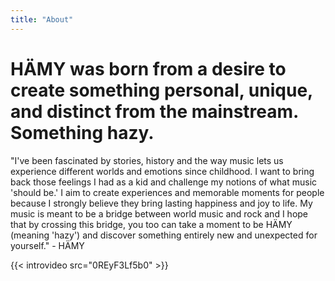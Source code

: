 ```yaml
---
title: "About"
---
```



<!--
> HÄMY syntyi halusta luoda jotain omaa, ainutlaatuista ja massasta poikkeavaa. Jotain hämyistä.

> ”Olen lapsuudestani saakka ollut kiinnostunut tarinoista, historiasta ja siitä miten musiikin avulla pääsee kokemaan erilaisia maailmoja ja tunteita. Tahdon tuoda nuo lapsena kokemani tunteet takaisin ja rikkoa myös omia ajatuksiani siitä, millaista musiikin ”kuuluu olla”. Haluan luoda ihmisille kokemuksia ja elämyksiä, sillä uskon vahvasti niiden tuovan pitkäkestoista onnellisuuden tunnetta ja elämäniloa. Musiikkini tarkoitus on olla silta maailmanmusiikin ja rock-musiikin välillä, jota pitkin kulkemalla toivon, että myös sinä saat hetken olla hetken Hämy ja löydät itsellesi jotain aivan uutta ja odottamatonta.” - HÄMY
-->

# HÄMY was born from a desire to create something personal, unique, and distinct from the mainstream. Something hazy.

"I've been fascinated by stories, history and the way music lets us experience different worlds and emotions since childhood.
I want to bring back those feelings I had as a kid and challenge my notions of what music 'should be.' I aim to create experiences and memorable moments for people because I strongly believe they bring lasting happiness and joy to life. My music is meant to be a bridge between world music and rock and I hope that by crossing this bridge, you too can take a moment to be HÄMY (meaning 'hazy') and discover something entirely new and unexpected for yourself." - HÄMY

{{< introvideo src="0REyF3Lf5b0" >}}
